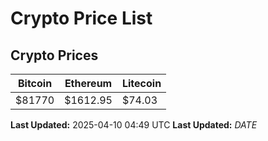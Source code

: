 # Crypto Price List

## Crypto Prices
| Bitcoin | Ethereum | Litecoin |
| ------- | -------- | -------- |
| $81770 | $1612.95 | $74.03 |
**Last Updated:** 2025-04-10 04:49 UTC
**Last Updated:** $DATE$
